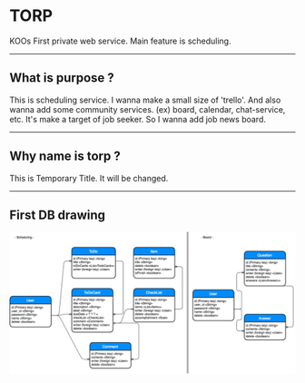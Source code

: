 # TORP
KOOs First private web service. Main feature is scheduling.

---
## What is purpose ?
This is scheduling service. I wanna make a small size of 'trello'.
And also wanna add some community services. (ex) board, calendar, chat-service, etc.
It's make a target of job seeker. So I wanna add job news board.

---
## Why name is torp ?
This is Temporary Title. It will be changed.

---
## First DB drawing
![Image](https://github.com/KOOSANGYOON/TIL/blob/master/TIL201805/first_db_drawing.png?raw=true)
